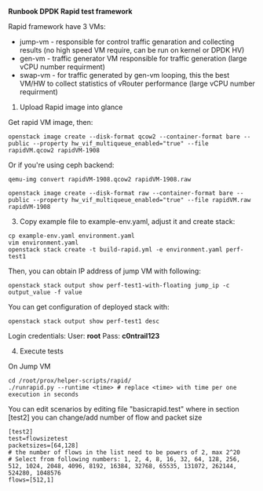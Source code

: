 **Runbook DPDK Rapid test framework**

Rapid framework have 3 VMs:
*  jump-vm - responsible for control traffic genaration and collecting results (no high speed VM require, can be run on kernel or DPDK HV)
*  gen-vm - traffic generator VM responsible for traffic generation (large vCPU number requirment)
*  swap-vm - for traffic generated by gen-vm looping, this the best VM/HW to collect statistics of vRouter performance (large vCPU number requirment)

1. Upload Rapid image into glance
 
Get rapid VM image, then:

```
openstack image create --disk-format qcow2 --container-format bare --public --property hw_vif_multiqueue_enabled="true" --file rapidVM.qcow2 rapidVM-1908

```

Or if you're using ceph backend:

```
qemu-img convert rapidVM-1908.qcow2 rapidVM-1908.raw

openstack image create --disk-format raw --container-format bare --public --property hw_vif_multiqueue_enabled="true" --file rapidVM.raw rapidVM-1908

```

3. Copy example file to example-env.yaml, adjust it and create stack:


```
cp example-env.yaml environment.yaml
vim environment.yaml
openstack stack create -t build-rapid.yml -e environment.yaml perf-test1
```

Then, you can obtain IP address of jump VM with following:

```
openstack stack output show perf-test1-with-floating jump_ip -c output_value -f value
```

You can get configuration of deployed stack with:

```
openstack stack output show perf-test1 desc
```

Login credentials:
User: **root**
Pass: **c0ntrail123**

4. Execute tests

On Jump VM 

```
cd /root/prox/helper-scripts/rapid/
./runrapid.py --runtime <time> # replace <time> with time per one execution in seconds
```
You can edit scenarios by editing file "basicrapid.test"
where in section [test2] you can change/add number of flow and packet size
```
[test2]
test=flowsizetest
packetsizes=[64,128]
# the number of flows in the list need to be powers of 2, max 2^20
# Select from following numbers: 1, 2, 4, 8, 16, 32, 64, 128, 256, 512, 1024, 2048, 4096, 8192, 16384, 32768, 65535, 131072, 262144, 524280, 1048576
flows=[512,1]
```
